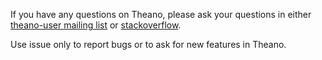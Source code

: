 If you have any questions on Theano, please ask your questions in either [theano-user mailing list](https://groups.google.com/forum/#!forum/theano-users) or [stackoverflow](http://stackoverflow.com/).

Use issue only to report bugs or to ask for new features in Theano.

